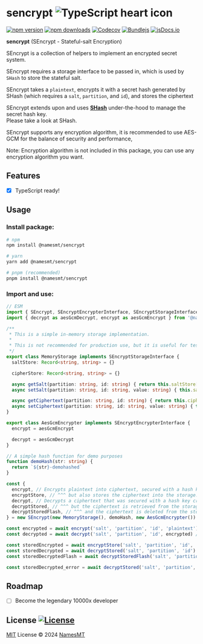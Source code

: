 # sencrypt ![TypeScript heart icon](https://img.shields.io/badge/♡-%23007ACC.svg?logo=typescript&logoColor=white)

[![npm version][npm-version-src]][npm-version-href]
[![npm downloads][npm-downloads-src]][npm-downloads-href]
[![Codecov][codecov-src]][codecov-href]
[![Bundlejs][bundlejs-src]][bundlejs-href]
[![jsDocs.io][jsDocs-src]][jsDocs-href]

**sencrypt** (SEncrypt - Stateful-salt Encryption)

SEncrypt is a collection of helpers to implement an encrypted secret system.

SEncrypt requires a storage interface to be passed in, which is used by `SHash` to store the stateful salt.

SEncrypt takes a `plaintext`, encrypts it with a secret hash generated by SHash (which requires a `salt`, `partition`, and `id`), and stores the ciphertext

SEncrypt extends upon and uses [**SHash**](https://github.com/NamesMT/shash) under-the-hood to manage the secret hash key.  
Please take a look at SHash.

SEncrypt supports any encryption algorithm, it is recommended to use AES-GCM for the balance of security and performance,

Note: Encryption algorithm is not included in this package, you can use any encryption algorithm you want.

## Features
- [x] TypeScript ready!

## Usage
### Install package:
```sh
# npm
npm install @namesmt/sencrypt

# yarn
yarn add @namesmt/sencrypt

# pnpm (recommended)
pnpm install @namesmt/sencrypt
```

### Import and use:
```ts
// ESM
import { SEncrypt, SEncryptEncrypterInterface, SEncryptStorageInterface } from '@namesmt/sencrypt'
import { decrypt as aesGcmDecrypt, encrypt as aesGcmEncrypt } from '@namesmt/aes-gcm'

/**
 * This is a simple in-memory storage implementation.
 * 
 * This is not recommended for production use, but it is useful for testing.
 */
export class MemoryStorage implements SEncryptStorageInterface {
  saltStore: Record<string, string> = {}

  cipherStore: Record<string, string> = {}

  async getSalt(partition: string, id: string) { return this.saltStore[`${partition}#${id}`] }
  async setSalt(partition: string, id: string, value: string) { this.saltStore[`${partition}#${id}`] = value }

  async getCiphertext(partition: string, id: string) { return this.cipherStore[`${partition}#${id}`] }
  async setCiphertext(partition: string, id: string, value: string) { this.cipherStore[`${partition}#${id}`] = value }
}

export class AesGcmEncrypter implements SEncryptEncrypterInterface {
  encrypt = aesGcmEncrypt

  decrypt = aesGcmDecrypt
}

// A simple hash function for demo purposes
function demoHash(str: string) {
  return `${str}-demohashed`
}

const {
  encrypt, // Encrypts plaintext into ciphertext, secured with a hash key created from the given salt, partition and id.
  encryptStore, // ^^^ but also stores the ciphertext into the storage.
  decrypt, // Decrypts a ciphertext that was secured with a hash key created from the given salt, partition and id, back into plaintext.
  decryptStored, // ^^^ but the ciphertext is retrieved from the storage.
  decryptStoredFlash, // ^^^ and the ciphertext is deleted from the storage after decryption.
} = new SEncrypt(new MemoryStorage(), demoHash, new AesGcmEncrypter()) // You could pass in any hashing and encryption algorithm.

const encrypted = await encrypt('salt', 'partition', 'id', 'plaintext') // encrypted string of 'plaintext'
const decrypted = await decrypt('salt', 'partition', 'id', encrypted) // returns 'plaintext'

const storedEncrypted = await encryptStore('salt', 'partition', 'id', 'plaintext') // encrypted string of 'plaintext'
const storedDecrypted = await decryptStored('salt', 'partition', 'id') // returns 'plaintext'
const storedDecryptedFlash = await decryptStoredFlash('salt', 'partition', 'id') // returns 'plaintext'

const storedDecrypted_error = await decryptStored('salt', 'partition', 'id') // Should throw an error because the ciphertext is not found.
```

## Roadmap
- [ ] Become the legendary 10000x developer

## License [![License][license-src]][license-href]
[MIT](./LICENSE) License © 2024 [NamesMT](https://github.com/NamesMT)

<!-- Badges -->

[npm-version-src]: https://img.shields.io/npm/v/@namesmt/sencrypt?labelColor=18181B&color=F0DB4F
[npm-version-href]: https://npmjs.com/package/@namesmt/sencrypt
[npm-downloads-src]: https://img.shields.io/npm/dm/@namesmt/sencrypt?labelColor=18181B&color=F0DB4F
[npm-downloads-href]: https://npmjs.com/package/@namesmt/sencrypt
[codecov-src]: https://img.shields.io/codecov/c/gh/namesmt/sencrypt/main?labelColor=18181B&color=F0DB4F
[codecov-href]: https://codecov.io/gh/namesmt/sencrypt
[license-src]: https://img.shields.io/github/license/namesmt/sencrypt.svg?labelColor=18181B&color=F0DB4F
[license-href]: https://github.com/namesmt/sencrypt/blob/main/LICENSE
[bundlejs-src]: https://img.shields.io/bundlejs/size/@namesmt/sencrypt?labelColor=18181B&color=F0DB4F
[bundlejs-href]: https://bundlejs.com/?q=@namesmt/sencrypt
[jsDocs-src]: https://img.shields.io/badge/Check_out-jsDocs.io---?labelColor=18181B&color=F0DB4F
[jsDocs-href]: https://www.jsdocs.io/package/@namesmt/sencrypt
